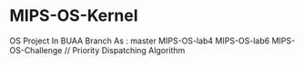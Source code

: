 # MIPS-OS-Kernel
OS Project In BUAA
Branch As :
  master
  MIPS-OS-lab4
  MIPS-OS-lab6
  MIPS-OS-Challenge   //  Priority Dispatching Algorithm
